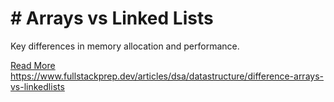 # # Arrays vs Linked Lists

Key differences in memory allocation and performance.

[Read More](https://www.fullstackprep.dev/articles/dsa/datastructure/difference-arrays-vs-linkedlists) https://www.fullstackprep.dev/articles/dsa/datastructure/difference-arrays-vs-linkedlists